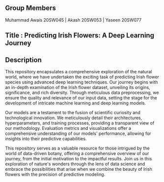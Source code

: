 ## Group Members
Muhammad Awais 20SW045 | Akash 20SW053 | Yaseen 20SW077

## Title : Predicting Irish Flowers: A Deep Learning Journey

## Description
This repository encapsulates a comprehensive exploration of the natural world, where we have undertaken the exciting task of predicting Irish flower species using advanced deep learning techniques. Our journey begins with an in-depth examination of the Irish flower dataset, unveiling its origins, significance, and rich diversity. Through meticulous data preprocessing, we ensure the quality and relevance of our input data, setting the stage for the development of intricate machine learning and deep learning models.


Our models are a testament to the fusion of scientific curiosity and technological innovation. We meticulously detail their architectures, hyperparameters, and training processes, providing a transparent view of our methodology. Evaluation metrics and visualizations offer a comprehensive understanding of our models' performance, allowing for insights into their predictive capabilities.


This repository serves as a valuable resource for those intrigued by the world of data-driven botany, offering a comprehensive overview of our journey, from the initial motivation to the impactful results. Join us in this exploration of nature's wonders through the lens of data science and embrace the possibilities that arise when we combine the beauty of Irish flowers with the precision of predictive modeling.
